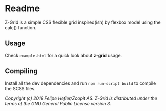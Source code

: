 # Readme
Z-Grid is a simple CSS flexible grid inspired(ish) by flexbox model using the calc() function.

## Usage
Check `example.html` for a quick look about **z-grid** usage.

## Compiling
Install all the dev dependencies and run `npm run-script build` to compile the SCSS files.

*Copyright (c) 2019 Felipe Hefler/Zoopit AS. Z-Grid is distributed under the terms of the GNU General Public License version 3.*
